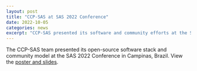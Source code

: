 ```yaml
---
layout: post
title: "CCP-SAS at SAS 2022 Conference"
date: 2022-10-05
categories: news
excerpt: "CCP-SAS presented its software and community efforts at the SAS 2022 conference."
---
```


The CCP-SAS team presented its open-source software stack and community model at the SAS 2022 Conference in Campinas, Brazil. View the [poster and slides](https://github.com/SasView/documents/tree/master/Presentations/SAS2022).
